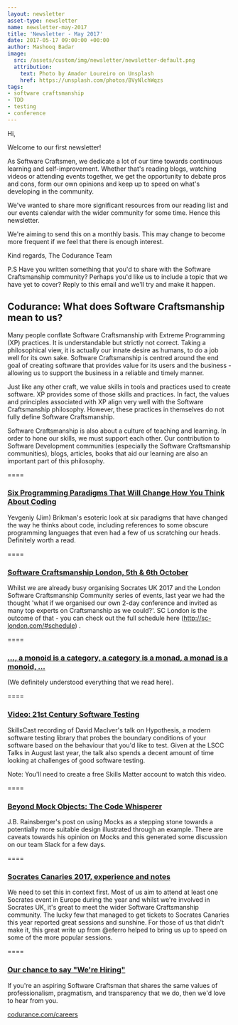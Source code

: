 ```yaml
---
layout: newsletter
asset-type: newsletter
name: newsletter-may-2017
title: 'Newsletter - May 2017'
date: 2017-05-17 09:00:00 +00:00
author: Mashooq Badar
image:
  src: /assets/custom/img/newsletter/newsletter-default.png
  attribution: 
    text: Photo by Amador Loureiro on Unsplash
    href: https://unsplash.com/photos/BVyNlchWqzs
tags:
- software craftsmanship
- TDD
- testing 
- conference
---
```


Hi,

Welcome to our first newsletter!

As Software Craftsmen, we dedicate a lot of our time towards continuous learning and self-improvement. Whether that's reading blogs, watching videos or attending events together, we get the opportunity to debate pros and cons, form our own opinions and keep up to speed on what's developing in the community.

We've wanted to share more significant resources from our reading list and our events calendar with the wider community for some time. Hence this newsletter.

We're aiming to send this on a monthly basis. This may change to become more frequent if we feel that there is enough interest.

Kind regards,
The Codurance Team

P.S Have you written something that you'd to share with the Software Craftsmanship community? Perhaps you'd like us to include a topic that we have yet to cover? Reply to this email and we'll try and make it happen.


## Codurance: What does Software Craftsmanship mean to us?
Many people conflate Software Craftsmanship with Extreme Programming (XP) practices. It is understandable but strictly not correct. Taking a philosophical view, it is actually our innate desire as humans, to do a job well for its own sake. Software Craftsmanship is centred around the end goal of creating software that provides value for its users and the business - allowing us to support the business in a reliable and timely manner.

Just like any other craft, we value skills in tools and practices used to create software. XP provides some of those skills and practices. In fact, the values and principles associated with XP align very well with the Software Craftsmanship philosophy. However, these practices in themselves do not fully define Software Craftsmanship.

Software Craftsmanship is also about a culture of teaching and learning. In order to hone our skills, we must support each other. Our contribution to Software Development communities (especially the Software Craftsmanship communities), blogs, articles, books that aid our learning are also an important part of this philosophy.

====

### [Six Programming Paradigms That Will Change How You Think About Coding](http://www.ybrikman.com/writing/2014/04/09/six-programming-paradigms-that-will/)
Yevgeniy (Jim) Brikman's esoteric look at six paradigms that have changed the way he thinks about code, including references to some obscure programming languages that even had a few of us scratching our heads. Definitely worth a read.

====

### [Software Craftsmanship London, 5th & 6th October](http://sc-london.com/)
Whilst we are already busy organising Socrates UK 2017 and the London Software Craftsmanship Community series of events, last year we had the thought 'what if we organised our own 2-day conference and invited as many top experts on Craftsmanship as we could?'. SC London is the outcome of that - you can check out the full schedule here (http://sc-london.com/#schedule) .

====

### […, a monoid is a category, a category is a monad, a monad is a monoid, …](https://graphicallinearalgebra.net/2017/04/16/a-monoid-is-a-category-a-category-is-a-monad-a-monad-is-a-monoid/)
(We definitely understood everything that we read here).

====

### [Video: 21st Century Software Testing](https://skillsmatter.com/skillscasts/8391-lscc-talks-august)
SkillsCast recording of David MacIver's talk on Hypothesis, a modern software testing library that probes the boundary conditions of your software based on the behaviour that you'd like to test. Given at the LSCC Talks in August last year, the talk also spends a decent amount of time looking at challenges of good software testing.

Note: You'll need to create a free Skills Matter account to watch this video.

====

### [Beyond Mock Objects: The Code Whisperer](http://blog.thecodewhisperer.com/permalink/beyond-mock-objects)
J.B. Rainsberger's post on using Mocks as a stepping stone towards a potentially more suitable design illustrated through an example. There are caveats towards his opinion on Mocks and this generated some discussion on our team Slack for a few days.

====

### [Socrates Canaries 2017, experience and notes](http://www.eferro.net/2017/04/socrates-canaries-2017-experience-and.html)
We need to set this in context first. Most of us aim to attend at least one Socrates event in Europe during the year and whilst we're involved in Socrates UK, it's great to meet the wider Software Craftsmanship community. The lucky few that managed to get tickets to Socrates Canaries this year reported great sessions and sunshine. For those of us that didn't make it, this great write up from
@eferro helped to bring us up to speed on some of the more popular sessions.

====

### [Our chance to say "We're Hiring"](https://codurance.com/careers/)

If you're an aspiring Software Craftsman that shares the same values of professionalism, pragmatism, and transparency that we do, then we'd love to hear from you.

 [codurance.com/careers](https://codurance.com/careers/)
